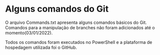 # Alguns comandos do Git

O arquivo Commands.txt apresenta alguns comandos básicos do Git. Comandos para a manipulação de branches não foram
adicionados até o momento(03/01/2022).

Todos os comandos foram executados no PowerShell e a plataforma de hospedagem utilizada foi o GitHub.